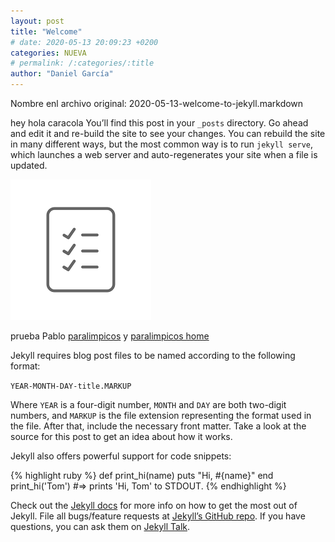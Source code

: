 ```yaml
---
layout: post
title: "Welcome"
# date: 2020-05-13 20:09:23 +0200
categories: NUEVA
# permalink: /:categories/:title
author: "Daniel García"
---
```


Nombre enl archivo original: 2020-05-13-welcome-to-jekyll.markdown

<!--iframe width="560" height="315" src="https://www.youtube.com/embed/VFEztpjxEfM" frameborder="0" allow="accelerometer; autoplay; encrypted-media; gyroscope; picture-in-picture" allowfullscreen></iframe-->

hey hola caracola You’ll find this post in your `_posts` directory. Go ahead and edit it and re-build the site to see your changes. You can rebuild the site in many different ways, but the most common way is to run `jekyll serve`, which launches a web server and auto-regenerates your site when a file is updated.

![Tux, the Linux mascot](../images/descarga.png)

prueba Pablo [paralimpicos][paralimpicos] y [paralimpicos home][paralimpicos-home]

Jekyll requires blog post files to be named according to the following format:

`YEAR-MONTH-DAY-title.MARKUP`

Where `YEAR` is a four-digit number, `MONTH` and `DAY` are both two-digit numbers, and `MARKUP` is the file extension representing the format used in the file. After that, include the necessary front matter. Take a look at the source for this post to get an idea about how it works.

Jekyll also offers powerful support for code snippets:

{% highlight ruby %}
def print_hi(name)
puts "Hi, #{name}"
end
print_hi('Tom')
#=> prints 'Hi, Tom' to STDOUT.
{% endhighlight %}

Check out the [Jekyll docs][jekyll-docs] for more info on how to get the most out of Jekyll. File all bugs/feature requests at [Jekyll’s GitHub repo][jekyll-gh]. If you have questions, you can ask them on [Jekyll Talk][jekyll-talk].

[jekyll-docs]: https://jekyllrb.com/docs/home
[jekyll-gh]: https://github.com/jekyll/jekyll
[jekyll-talk]: https://talk.jekyllrb.com/
[paralimpicos]: https://www.paralimpicos.es/deportes-paralimpicos
[paralimpicos-home]: https://www.paralimpicos.es/
